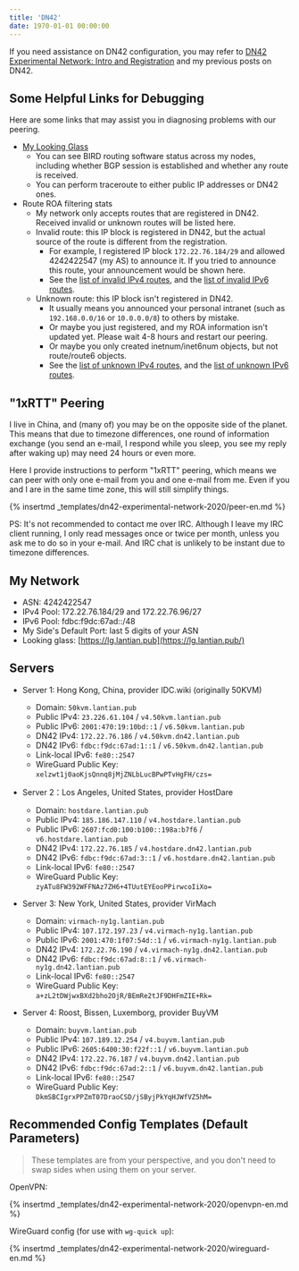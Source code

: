 ```yaml
---
title: 'DN42'
date: 1970-01-01 00:00:00
---
```


If you need assistance on DN42 configuration, you may refer to [DN42 Experimental Network: Intro and Registration](/en/article/modify-website/dn42-experimental-network-2020.lantian) and my previous posts on DN42.

Some Helpful Links for Debugging
--------------------------------

Here are some links that may assist you in diagnosing problems with our peering.

- [My Looking Glass](https://lg.lantian.pub/)
  - You can see BIRD routing software status across my nodes, including whether BGP session is established and whether any route is received.
  - You can perform traceroute to either public IP addresses or DN42 ones.
- Route ROA filtering stats
  - My network only accepts routes that are registered in DN42. Received invalid or unknown routes will be listed here.
  - Invalid route: this IP block is registered in DN42, but the actual source of the route is different from the registration.
    - For example, I registered IP block `172.22.76.184/29` and allowed 4242422547 (my AS) to announce it. If you tried to announce this route, your announcement would be shown here.
    - See the [list of invalid IPv4 routes](https://lg.lantian.pub/route_generic/hostdare/table%20roa_fail_v4), and the [list of invalid IPv6 routes](https://lg.lantian.pub/route_generic/hostdare/table%20roa_fail_v6).
  - Unknown route: this IP block isn't registered in DN42.
    - It usually means you announced your personal intranet (such as `192.168.0.0/16` or `10.0.0.0/8`) to others by mistake.
    - Or maybe you just registered, and my ROA information isn't updated yet. Please wait 4-8 hours and restart our peering.
    - Or maybe you only created inetnum/inet6num objects, but not route/route6 objects.
    - See the [list of unknown IPv4 routes](https://lg.lantian.pub/route_generic/hostdare/table%20roa_unknown_v4), and the [list of unknown IPv6 routes](https://lg.lantian.pub/route_generic/hostdare/table%20roa_unknown_v6).

"1xRTT" Peering
---------------

I live in China, and (many of) you may be on the opposite side of the planet. This means that due to timezone differences, one round of information exchange (you send an e-mail, I respond while you sleep, you see my reply after waking up) may need 24 hours or even more.

Here I provide instructions to perform "1xRTT" peering, which means we can peer with only one e-mail from you and one e-mail from me. Even if you and I are in the same time zone, this will still simplify things.

{% insertmd _templates/dn42-experimental-network-2020/peer-en.md %}

PS: It's not recommended to contact me over IRC. Although I leave my IRC client running, I only read messages once or twice per month, unless you ask me to do so in your e-mail. And IRC chat is unlikely to be instant due to timezone differences.

My Network
----------

- ASN: 4242422547
- IPv4 Pool: 172.22.76.184/29 and 172.22.76.96/27
- IPv6 Pool: fdbc:f9dc:67ad::/48
- My Side's Default Port: last 5 digits of your ASN
- Looking glass: [https://lg.lantian.pub](https://lg.lantian.pub/)

Servers
-------

- Server 1: Hong Kong, China, provider IDC.wiki (originally 50KVM)
  - Domain: `50kvm.lantian.pub`
  - Public IPv4: `23.226.61.104` / `v4.50kvm.lantian.pub`
  - Public IPv6: `2001:470:19:10bd::1` / `v6.50kvm.lantian.pub`
  - DN42 IPv4: `172.22.76.186` / `v4.50kvm.dn42.lantian.pub`
  - DN42 IPv6: `fdbc:f9dc:67ad:1::1` / `v6.50kvm.dn42.lantian.pub`
  - Link-local IPv6: `fe80::2547`
  - WireGuard Public Key: `xelzwt1j0aoKjsQnnq8jMjZNLbLucBPwPTvHgFH/czs=`

- Server 2：Los Angeles, United States, provider HostDare
  - Domain: `hostdare.lantian.pub`
  - Public IPv4: `185.186.147.110` / `v4.hostdare.lantian.pub`
  - Public IPv6: `2607:fcd0:100:b100::198a:b7f6` / `v6.hostdare.lantian.pub`
  - DN42 IPv4: `172.22.76.185` / `v4.hostdare.dn42.lantian.pub`
  - DN42 IPv6: `fdbc:f9dc:67ad:3::1` / `v6.hostdare.dn42.lantian.pub`
  - Link-local IPv6: `fe80::2547`
  - WireGuard Public Key: `zyATu8FW392WFFNAz7ZH6+4TUutEYEooPPirwcoIiXo=`

- Server 3: New York, United States, provider VirMach
  - Domain: `virmach-ny1g.lantian.pub`
  - Public IPv4: `107.172.197.23` / `v4.virmach-ny1g.lantian.pub`
  - Public IPv6: `2001:470:1f07:54d::1` / `v6.virmach-ny1g.lantian.pub`
  - DN42 IPv4: `172.22.76.190` / `v4.virmach-ny1g.dn42.lantian.pub`
  - DN42 IPv6: `fdbc:f9dc:67ad:8::1` / `v6.virmach-ny1g.dn42.lantian.pub`
  - Link-local IPv6: `fe80::2547`
  - WireGuard Public Key: `a+zL2tDWjwxBXd2bho2OjR/BEmRe2tJF9DHFmZIE+Rk=`

- Server 4: Roost, Bissen, Luxemborg, provider BuyVM
  - Domain: `buyvm.lantian.pub`
  - Public IPv4: `107.189.12.254` / `v4.buyvm.lantian.pub`
  - Public IPv6: `2605:6400:30:f22f::1` / `v6.buyvm.lantian.pub`
  - DN42 IPv4: `172.22.76.187` / `v4.buyvm.dn42.lantian.pub`
  - DN42 IPv6: `fdbc:f9dc:67ad:2::1` / `v6.buyvm.dn42.lantian.pub`
  - Link-local IPv6: `fe80::2547`
  - WireGuard Public Key: `DkmSBCIgrxPPZmT07DraoCSD/jSByjPkYqHJWfVZ5hM=`

Recommended Config Templates (Default Parameters)
-------------------------------------------------

> These templates are from your perspective, and you don't need to swap sides when using them on your server.

OpenVPN:

{% insertmd _templates/dn42-experimental-network-2020/openvpn-en.md %}

WireGuard config (for use with `wg-quick up`):

{% insertmd _templates/dn42-experimental-network-2020/wireguard-en.md %}
